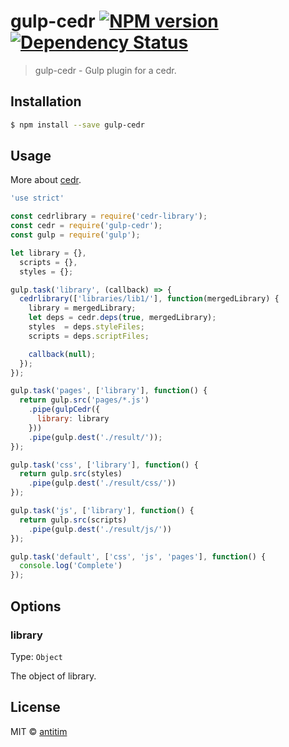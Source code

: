 # gulp-cedr [![NPM version][npm-image]][npm-url] [![Dependency Status][daviddm-image]][daviddm-url]

> gulp-cedr - Gulp plugin for a cedr.


## Installation

```sh
$ npm install --save gulp-cedr
```

## Usage

More about [cedr](https://github.com/antitim/cedr).

```js
'use strict'

const cedrlibrary = require('cedr-library');
const сedr = require('gulp-cedr');
const gulp = require('gulp');

let library = {},
  scripts = {},
  styles = {};

gulp.task('library', (callback) => {
  cedrlibrary(['libraries/lib1/'], function(mergedLibrary) {
    library = mergedLibrary;
    let deps = cedr.deps(true, mergedLibrary);
    styles 	= deps.styleFiles;
    scripts = deps.scriptFiles;

    callback(null);
  });
});

gulp.task('pages', ['library'], function() {
  return gulp.src('pages/*.js')
    .pipe(gulpCedr({
      library: library
    }))
    .pipe(gulp.dest('./result/'));
});

gulp.task('css', ['library'], function() {
  return gulp.src(styles)
    .pipe(gulp.dest('./result/css/'))
});

gulp.task('js', ['library'], function() {
  return gulp.src(scripts)
    .pipe(gulp.dest('./result/js/'))
});

gulp.task('default', ['css', 'js', 'pages'], function() {
  console.log('Complete')
});
```
## Options

### library
Type: `Object`

The object of library.



## License

MIT © [antitim](http://vk.com/antitim)


[npm-image]: https://badge.fury.io/js/gulp-cedr.svg
[npm-url]: https://npmjs.org/package/gulp-cedr
[travis-image]: https://travis-ci.org/antitim/gulp-cedr.svg?branch=master
[travis-url]: https://travis-ci.org/antitim/gulp-cedr
[daviddm-image]: https://david-dm.org/antitim/gulp-cedr.svg?theme=shields.io
[daviddm-url]: https://david-dm.org/antitim/gulp-cedr
